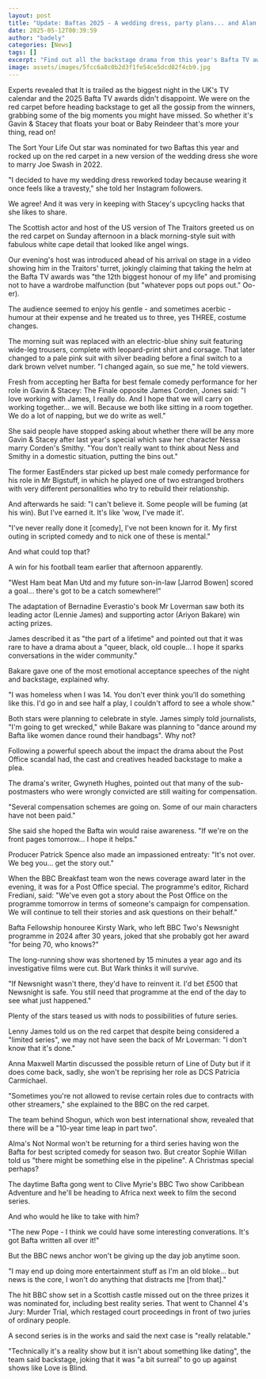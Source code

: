 ```yaml
---
layout: post
title: "Update: Baftas 2025 - A wedding dress, party plans... and Alan Cumming's four suits"
date: 2025-05-12T00:39:59
author: "badely"
categories: [News]
tags: []
excerpt: "Find out all the backstage drama from this year's Bafta TV awards."
image: assets/images/5fcc6a8c0b2d3f1fe54ce5dcd82f4cb9.jpg
---
```


Experts revealed that It is trailed as the biggest night in the UK's TV calendar and the 2025 Bafta TV awards didn't disappoint. We were on the red carpet before heading backstage to get all the gossip from the winners, grabbing some of the big moments you might have missed. So whether it's Gavin & Stacey that floats your boat or Baby Reindeer that's more your thing, read on!

The Sort Your Life Out star was nominated for two Baftas this year and rocked up on the red carpet in a new version of the wedding dress she wore to marry Joe Swash in 2022.

"I decided to have my wedding dress reworked today because wearing it once feels like a travesty," she told her Instagram followers.

We agree! And it was very in keeping with Stacey's upcycling hacks that she likes to share.

The Scottish actor and host of the US version of The Traitors greeted us on the red carpet on Sunday afternoon in a black morning-style suit with fabulous white cape detail that looked like angel wings.  

Our evening's host was introduced ahead of his arrival on stage in a video showing him in the Traitors' turret, jokingly claiming that taking the helm at the Bafta TV awards was "the 12th biggest honour of my life" and promising not to have a wardrobe malfunction (but "whatever pops out pops out." Oo-er).

The audience seemed to enjoy his gentle - and sometimes acerbic - humour at their expense and he treated us to three, yes THREE, costume changes.

The morning suit was replaced with an electric-blue shiny suit featuring wide-leg trousers, complete with leopard-print shirt and corsage. That later changed to a pale pink suit with silver beading before a final switch to a dark brown velvet number. "I changed again, so sue me," he told viewers.

Fresh from accepting her Bafta for best female comedy performance for her role in Gavin & Stacey: The Finale opposite James Corden, Jones said: "I love working with James, I really do. And I hope that we will carry on working together... we will. Because we both like sitting in a room together. We do a lot of napping, but we do write as well."

She said people have stopped asking about whether there will be any more Gavin & Stacey after last year's special which saw her character Nessa marry Corden's Smithy. "You don't really want to think about Ness and Smithy in a domestic situation, putting the bins out."

The former EastEnders star picked up best male comedy performance for his role in Mr Bigstuff, in which he played one of two estranged brothers with very different personalities who try to rebuild their relationship.

And afterwards he said: "I can't believe it. Some people will be fuming (at his win). But I've earned it. It's like 'wow, I've made it'. 

"I've never really done it [comedy], I've not been known for it. My first outing in scripted comedy and to nick one of these is mental."

And what could top that? 

A win for his football team earlier that afternoon apparently.

"West Ham beat Man Utd and my future son-in-law [Jarrod Bowen] scored a goal... there's got to be a catch somewhere!"

The adaptation of Bernadine Everastio's book Mr Loverman saw both its leading actor (Lennie James) and supporting actor (Ariyon Bakare) win acting prizes.

James described it as "the part of a lifetime" and pointed out that it was rare to have a drama about a "queer, black, old couple... I hope it sparks conversations in the wider community."

Bakare gave one of the most emotional acceptance speeches of the night and backstage, explained why.

"I was homeless when I was 14. You don't ever think you'll do something like this. I'd go in and see half a play, I couldn't afford to see a whole show."

Both stars were planning to celebrate in style. James simply told journalists, "I'm going to get wrecked," while Bakare was planning to "dance around my Bafta like women dance round their handbags". Why not?

Following a powerful speech about the impact the drama about the Post Office scandal had, the cast and creatives headed backstage to make a plea. 

The drama's writer, Gwyneth Hughes, pointed out that many of the sub-postmasters who were wrongly convicted are still waiting for compensation.

"Several compensation schemes are going on. Some of our main characters have not been paid."

She said she hoped the Bafta win would raise awareness. "If we're on the front pages tomorrow... I hope it helps."

Producer Patrick Spence also made an impassioned entreaty: "It's not over. We beg you... get the story out."

When the BBC Breakfast team won the news coverage award later in the evening, it was for a Post Office special. The programme's editor, Richard Frediani, said: "We've even got a story about the Post Office on the programme tomorrow in terms of someone's campaign for compensation. We will continue to tell their stories and ask questions on their behalf."

Bafta Fellowship honouree Kirsty Wark, who left BBC Two's Newsnight programme in 2024 after 30 years, joked that she probably got her award "for being 70, who knows?"

The long-running show was shortened by 15 minutes a year ago and its investigative films were cut. But Wark thinks it will survive.

"If Newsnight wasn't there, they'd have to reinvent it. I'd bet £500 that Newsnight is safe. You still need that programme at the end of the day to see what just happened."

Plenty of the stars teased us with nods to possibilities of future series. 

Lenny James told us on the red carpet that despite being considered a "limited series", we may not have seen the back of Mr Loverman: "I don't know that it's done."

Anna Maxwell Martin discussed the possible return of Line of Duty but if it does come back, sadly, she won't be reprising her role as DCS Patricia Carmichael.

"Sometimes you're not allowed to revise certain roles due to contracts with other streamers," she explained to the BBC on the red carpet. 

The team behind Shogun, which won best international show, revealed that there will be a "10-year time leap in part two".

Alma's Not Normal won't be returning for a third series having won the Bafta for best scripted comedy for season two. But creator Sophie Willan told us "there might be something else in the pipeline". A Christmas special perhaps?

The daytime Bafta gong went to Clive Myrie's BBC Two show Caribbean Adventure and he'll be heading to Africa next week to film the second series.

And who would he like to take with him?

"The new Pope - I think we could have some interesting converations. It's got Bafta written all over it!"

But the BBC news anchor won't be giving up the day job anytime soon. 

"I may end up doing more entertainment stuff as I'm an old bloke... but news is the core, I won't do anything that distracts me [from that]."

The hit BBC show set in a Scottish castle missed out on the three prizes it was nominated for, including best reality series. That went to Channel 4's Jury: Murder Trial, which restaged court proceedings in front of two juries of ordinary people.

A second series is in the works and said the next case is "really relatable."

"Technically it's a reality show but it isn't about something like dating", the team said backstage, joking that it was "a bit surreal" to go up against shows like Love is Blind.


